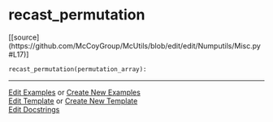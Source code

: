 # <a id="McUtils.Numputils.Misc.recast_permutation">recast_permutation</a>
<div class="docs-source-link" markdown="1">
[[source](https://github.com/McCoyGroup/McUtils/blob/edit/edit/Numputils/Misc.py#L17)]
</div>

```python
recast_permutation(permutation_array): 
```
 



___

[Edit Examples](https://github.com/McCoyGroup/McUtils/edit/gh-pages/ci/examples/McUtils/Numputils/Misc/recast_permutation.md) or 
[Create New Examples](https://github.com/McCoyGroup/McUtils/new/gh-pages/?filename=ci/examples/McUtils/Numputils/Misc/recast_permutation.md) <br/>
[Edit Template](https://github.com/McCoyGroup/McUtils/edit/gh-pages/ci/docs/McUtils/Numputils/Misc/recast_permutation.md) or 
[Create New Template](https://github.com/McCoyGroup/McUtils/new/gh-pages/?filename=ci/docs/templates/McUtils/Numputils/Misc/recast_permutation.md) <br/>
[Edit Docstrings](https://github.com/McCoyGroup/McUtils/edit/edit/Numputils/Misc.py#L17?message=Update%20Docs)